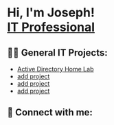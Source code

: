 <h1>Hi, I'm Joseph! <br/><a href="https://github.com/Jgezaheg">IT Professional</a>
<h2>👨‍💻 General IT Projects:</h2>

- [Active Directory Home Lab]([https://github.com/Jgezaheg](https://github.com/Jgezaheg/ActiveDirectoryLab/blob/main/README.md))
- [add project](https://github.com/Jgezaheg)
- [add project](https://github.com/Jgezaheg)
- [add project](https://github.com/Jgezaheg)

<h2> 🤳 Connect with me:</h2>

<!--
**Jgezaheg/Jgezaheg** is a ✨ _special_ ✨ repository because its `README.md` (this file) appears on your GitHub profile.

Here are some ideas to get you started:

- 🔭 I’m currently working on ...
- 🌱 I’m currently learning ...
- 👯 I’m looking to collaborate on ...
- 🤔 I’m looking for help with ...
- 💬 Ask me about ...
- 📫 How to reach me: ...
- 😄 Pronouns: ...
- ⚡ Fun fact: ...
-->
